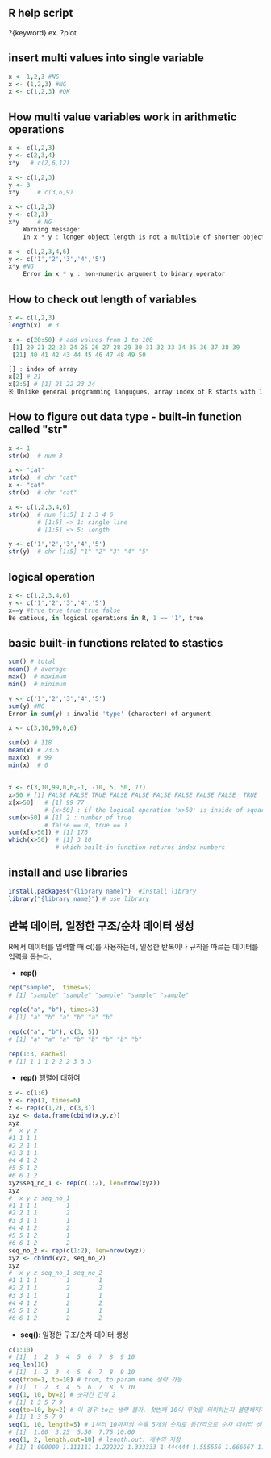 ## R help script
?{keyword}
ex. ?plot

## insert multi values into single variable
```R
x <- 1,2,3 #NG
x <- (1,2,3) #NG
x <- c(1,2,3) #OK
```
## How multi value variables work in arithmetic operations
```R
x <- c(1,2,3) 
y <- c(2,3,4)
x*y   # c(2,6,12)

x <- c(1,2,3) 
y <- 3
x*y     # c(3,6,9)

x <- c(1,2,3) 
y <- c(2,3)
x*y     # NG
    Warning message:
    In x * y : longer object length is not a multiple of shorter object length

x <- c(1,2,3,4,6)
y <- c('1','2','3','4','5')
x*y #NG
    Error in x * y : non-numeric argument to binary operator
```
## How to check out length of variables
```R
x <- c(1,2,3) 
length(x)  # 3

x <- c(20:50) # add values from 1 to 100
 [1] 20 21 22 23 24 25 26 27 28 29 30 31 32 33 34 35 36 37 38 39
 [21] 40 41 42 43 44 45 46 47 48 49 50

[] : index of array
x[2] # 21
x[2:5] # [1] 21 22 23 24
※ Unlike general programming langugues, array index of R starts with 1
```
## How to figure out data type - built-in function called "str"
```R
x <- 1
str(x)  # num 3

x <- 'cat'
str(x)  # chr "cat"
x <- "cat"
str(x)  # chr "cat"

x <- c(1,2,3,4,6)
str(x)  # num [1:5] 1 2 3 4 6
        # [1:5] => 1: single line
        # [1:5] => 5: length

y <- c('1','2','3','4','5')
str(y)  # chr [1:5] "1" "2" "3" "4" "5"
```
## logical operation
```R
x <- c(1,2,3,4,6)
y <- c('1','2','3','4','5')
x==y #true true true true false
Be catious, in logical operations in R, 1 == '1', true 
```

## basic built-in functions related to stastics
```R
sum() # total
mean() # average
max()  # maximum
min()  # minimum 

y <- c('1','2','3','4','5')
sum(y) #NG
Error in sum(y) : invalid 'type' (character) of argument

x <- c(3,10,99,0,6)

sum(x) # 118
mean(x) # 23.6
max(x)  # 99
min(x)  # 0
```

## 
```R
x <- c(3,10,99,0,6,-1, -10, 5, 50, 77)
x>50 # [1] FALSE FALSE TRUE FALSE FALSE FALSE FALSE FALSE FALSE  TRUE
x[x>50]   # [1] 99 77
          # [x>50] : if the logical operation 'x>50' is inside of square brackets, it returns an index number
sum(x>50) # [1] 2 : number of true
          # false == 0, true == 1
sum(x[x>50]) # [1] 176
which(x>50)  # [1] 3 10
             # which built-in function returns index numbers
```

## install and use libraries
```R
install.packages("{library name}")  #install library
library("{library name}") # use library
```

## 반복 데이터, 일정한 구조/순차 데이터 생성
R에서 데이터를 입력할 때 c()를 사용하는데, 일정한 반복이나 규칙을 따르는 데이터를 입력을 돕는다.
- **rep()**
```R
rep("sample",  times=5)
# [1] "sample" "sample" "sample" "sample" "sample"

rep(c("a", "b"), times=3)
# [1] "a" "b" "a" "b" "a" "b"

rep(c("a", "b"), c(3, 5))
# [1] "a" "a" "a" "b" "b" "b" "b" "b"

rep(1:3, each=3)
# [1] 1 1 1 2 2 2 3 3 3
```

- **rep()** 행렬에 대하여
```R
x <- c(1:6)
y <- rep(1, times=6)
z <- rep(c(1,2), c(3,3))
xyz <- data.frame(cbind(x,y,z))
xyz
#  x y z
#1 1 1 1
#2 2 1 1
#3 3 1 1
#4 4 1 2
#5 5 1 2
#6 6 1 2
xyz$seq_no_1 <- rep(c(1:2), len=nrow(xyz))
xyz
#  x y z seq_no_1
#1 1 1 1        1
#2 2 1 1        2
#3 3 1 1        1
#4 4 1 2        2
#5 5 1 2        1
#6 6 1 2        2
seq_no_2 <- rep(c(1:2), len=nrow(xyz))
xyz <- cbind(xyz, seq_no_2)
xyz
#  x y z seq_no_1 seq_no_2
#1 1 1 1        1        1
#2 2 1 1        2        2
#3 3 1 1        1        1
#4 4 1 2        2        2
#5 5 1 2        1        1
#6 6 1 2        2        2
```

- **seq()**: 일정한 구조/순차 데이터 생성
```R
c(1:10)
# [1]  1  2  3  4  5  6  7  8  9 10
seq_len(10)
# [1]  1  2  3  4  5  6  7  8  9 10
seq(from=1, to=10) # from, to param name 생략 가능
# [1]  1  2  3  4  5  6  7  8  9 10
seq(1, 10, by=2) # 숫자간 간격 2
# [1] 1 3 5 7 9
seq(to=10, by=2) # 이 경우 to는 생략 불가. 첫번째 10이 무엇을 의미하는지 불명해지기 때문
# [1] 1 3 5 7 9
seq(1, 10, length=5) # 1부터 10까지의 수를 5개의 숫자로 등간격으로 순차 데이터 생성(숫자는 5개, 구간은 4개)
# [1]  1.00  3.25  5.50  7.75 10.00
seq(1, 2, length.out=10) # length.out: 개수의 지정
# [1] 1.000000 1.111111 1.222222 1.333333 1.444444 1.555556 1.666667 1.777778 1.888889 2.000000
```








